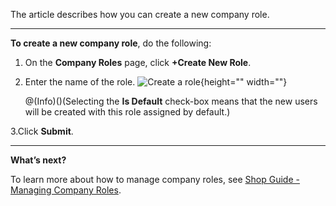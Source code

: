 The article describes how you can create a new company role.
***
**To create a new company role**, do the following:

1. On the **Company Roles** page, click **+Create New Role**.
2. Enter the name of the role.
![Create a role](https://spryker.s3.eu-central-1.amazonaws.com/docs/User+Guides/Shop+User+Guides/Company+Roles/create-role.png){height="" width=""}

    @(Info)()(Selecting the **Is Default** check-box means that the new users will be created with this role assigned by default.)

3.Click **Submit**.
***
**What’s next?**

To learn more about how to manage company roles, see [Shop Guide - Managing Company Roles](https://documentation.spryker.com/docs/en/company-roles-shop-guide).
